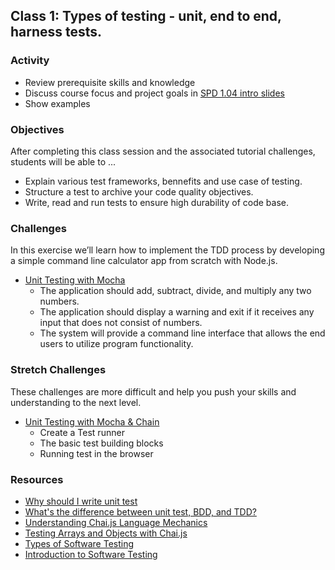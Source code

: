## Class 1: Types of testing - unit, end to end, harness tests.

### Activity
- Review prerequisite skills and knowledge
- Discuss course focus and project goals in [SPD 1.04 intro slides](https://docs.google.com/presentation/d/1XptKYOhFxuw4LqqwNAcoUEeiyZH20gZG4IDw8Y3fbHQ/edit?usp=sharing)
- Show examples 

### Objectives
After completing this class session and the associated tutorial challenges, students will be able to ...
- Explain various test frameworks, bennefits and use case of testing.
- Structure a test to archive your code quality objectives.
- Write, read and run tests to ensure high durability of code base.

### Challenges
In this exercise we’ll learn how to implement the TDD process by developing a simple command line calculator app from scratch with Node.js.
- [Unit Testing with Mocha](https://www.taniarascia.com/unit-testing-in-javascript/)
    - The application should add, subtract, divide, and multiply any two numbers.
    - The application should display a warning and exit if it receives any input that does not consist of numbers.
    - The system will provide a command line interface that allows the end users to utilize program functionality.

### Stretch Challenges
These challenges are more difficult and help you push your skills and understanding to the next level. 
- [Unit Testing with Mocha & Chain](https://www.sitepoint.com/unit-test-javascript-mocha-chai/)
    - Create a Test runner
    - The basic test building blocks 
    - Running test in the browser 

### Resources
-  [Why should I write unit test](https://blog.hubstaff.com/why-you-should-write-unit-tests/) 
- [What's the difference between unit test, BDD, and TDD?](https://codeutopia.net/blog/2015/03/01/unit-testing-tdd-and-bdd/)
- [Understanding Chai.js Language Mechanics](https://medium.com/building-ibotta/understanding-chai-js-language-mechanics-cc28e4c9604b)
- [Testing Arrays and Objects with Chai.js](https://medium.com/building-ibotta/understanding-chai-js-language-mechanics-cc28e4c9604b)
- [Types of Software Testing](https://www.geeksforgeeks.org/types-software-testing/)
- [Introduction to Software Testing](https://www.guru99.com/software-testing-introduction-importance.html)
